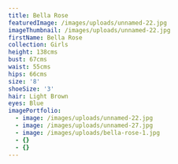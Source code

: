 ```yaml
---
title: Bella Rose
featuredImage: /images/uploads/unnamed-22.jpg
imageThumbnail: /images/uploads/unnamed-22.jpg
firstName: Bella Rose
collection: Girls
height: 138cms
bust: 67cms
waist: 55cms
hips: 66cms
size: '8'
shoeSize: '3'
hair: Light Brown
eyes: Blue
imagePortfolio:
  - image: /images/uploads/unnamed-22.jpg
  - image: /images/uploads/unnamed-27.jpg
  - image: /images/uploads/bella-rose-1.jpg
  - {}
  - {}
---
```


